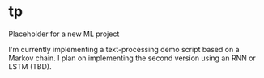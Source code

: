 # tp
Placeholder for a new ML project

I'm currently implementing a text-processing demo script based on a Markov chain. I plan on implementing the second version using an RNN or LSTM (TBD).
